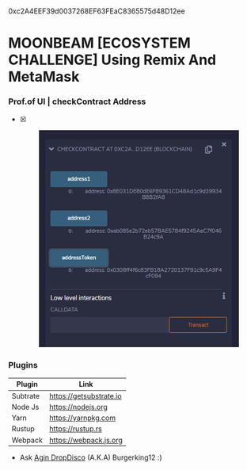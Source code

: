 # <p align="center">
 0xc2A4EEF39d0037268EF63FEaC8365575d48D12ee
    </p>

# MOONBEAM [ECOSYSTEM CHALLENGE] Using Remix And MetaMask


### Prof.of UI | checkContract Address  
- [x] <p align="center">
    <a>
        <img src="./alladdress.png" alt="Awesome-Burgerking"/>
    </a>
</p>




### Plugins

| Plugin | Link |
| ------ | ------ |
| Subtrate | https://getsubstrate.io |
| Node Js | https://nodejs.org |
| Yarn | https://yarnpkg.com |
| Rustup | https://rustup.rs |
| Webpack |https://webpack.js.org |'

* Ask [Agin DropDisco](https://twitter.com/agin_webdev) (A.K.A) Burgerking12 :)
